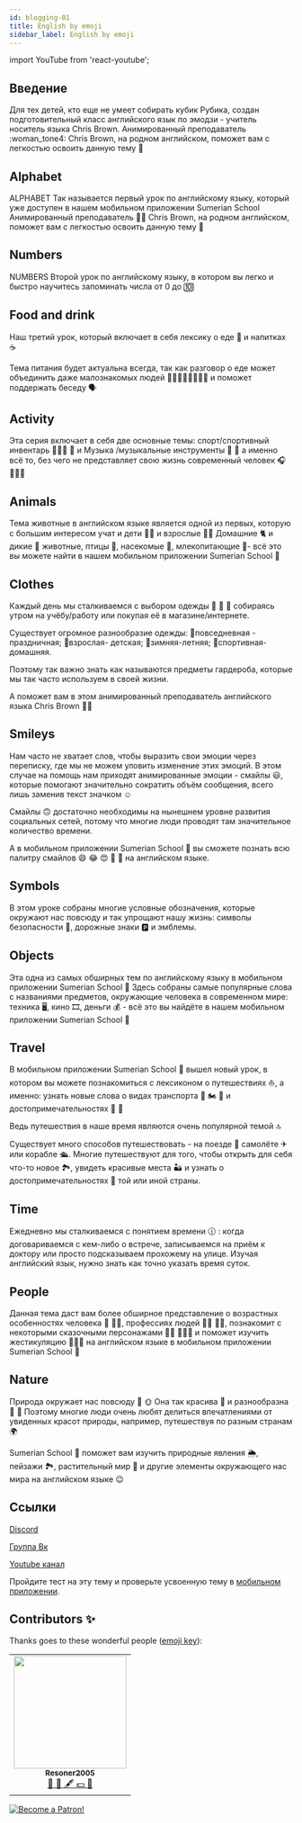 ```yaml
---
id: blogging-01
title: English by emoji
sidebar_label: English by emoji
---
```


import YouTube from 'react-youtube';

## Введение

Для тех детей, кто еще не умеет собирать кубик Рубика, создан подготовительный класс английского язык по эмодзи - учитель носитель языка Chris Brown.
Анимированный преподаватель :woman_tone4: Chris Brown, на родном английском, поможет вам с легкостью освоить данную тему :100:

## Alphabet

ALPHABET
Так называется первый урок по английскому языку, который уже доступен в нашем мобильном приложении Sumerian School
Анимированный преподаватель 👩🏾 Chris Brown, на родном английском, поможет вам с легкостью освоить данную тему 💯

<YouTube videoId='oE7DRc9Ijzc' />

## Numbers

NUMBERS
Второй урок по английскому языку, в котором вы легко и быстро научитесь запоминать числа от 0 до 🔟

<YouTube videoId='BKJkb9K-TwI' />

## Food and drink

Наш третий урок, который включает в себя лексику о еде 🍰 и напитках ☕

Тема питания будет актуальна всегда, так как разговор о еде может объединить даже малознакомых людей 👩🏾‍🦱👱🏻‍♂👦🏽 и поможет поддержать беседу 🗣

<YouTube videoId='95o7TTXN6kg' />

## Activity

Эта серия включает в себя две основные темы: спорт/спортивный инвентарь ⛹🏻‍♀ 🏀 и Музыка /музыкальные инструменты 🎼 🎻 а именно всё то, без чего не представляет свою жизнь современный человек 🎧 🧘🏽‍♀

<YouTube videoId='wzZIQm3VkvI' />

## Animals

Тема животные в английском языке является одной из первых, которую с большим интересом учат и дети 👧🏼 и взрослые 🧔🏽
Домашние 🐈 и дикие 🐗 животные, птицы 🦆, насекомые 🐝, млекопитающие 🐋- всё это вы можете найти в нашем мобильном приложении Sumerian School 🦄

<YouTube videoId='k-faBaOPbwo' />

## Clothes

Каждый день мы сталкиваемся с выбором одежды 👕 🤔 👔 собираясь утром на учёбу/работу или покупая её в магазине/интернете.

Существует огромное разнообразие одежды:
💫повседневная - праздничная;
💫взрослая- детская;
💫зимняя-летняя;
💫спортивная-домашняя.

Поэтому так важно знать как называются предметы гардероба, которые мы так часто используем в своей жизни.

А поможет вам в этом анимированный преподаватель английского языка Chris Brown 👩🏾

<YouTube videoId='Il3TBIh26U0' />

## Smileys

Нам часто не хватает слов, чтобы выразить свои эмоции через переписку, где мы не можем уловить изменение этих эмоций.
В этом случае на помощь нам приходят анимированные эмоции - смайлы 😃, которые помогают значительно сократить объём сообщения, всего лишь заменив текст значком ☺

Смайлы 🙃 достаточно необходимы на нынешнем уровне развития социальных сетей, потому что многие люди проводят там значительное количество времени.

А в мобильном приложении Sumerian School 🦄 вы сможете познать всю палитру смайлов 😄 😂 😍 🥳 🤑 на английском языке.

<YouTube videoId='actCwSYL9dM' />

## Symbols

В этом уроке собраны многие условные обозначения, которые окружают нас повсюду и так упрощают нашу жизнь: символы безопасности 🚷, дорожные знаки 🅿 и эмблемы.

<YouTube videoId='432vDNxMOpw' />

## Objects

Эта одна из самых обширных тем по английскому языку в мобильном приложении Sumerian School 🦄
Здесь собраны самые популярные слова с названиями предметов, окружающие человека в современном мире: техника 🖥, кино 🎞, деньги 💰 - всё это вы найдёте в нашем мобильном приложении Sumerian School 🦄

<YouTube videoId='0zIsDnmfqfQ' />

## Travel

В мобильном приложении Sumerian School 🦄 вышел новый урок, в котором вы можете познакомиться с лексиконом о путешествиях ⛵, а именно: узнать новые слова о видах транспорта 🚕 🏍 🚂 и достопримечательностях 🗽 🏯

Ведь путешествия в наше время являются очень популярной темой 🔝

Существует много способов путешествовать - на поезде 🚊 самолёте ✈ или корабле 🛳. Многие путешествуют для того, чтобы открыть для себя что-то новое 🏞, увидеть красивые места 🏜 и узнать о достопримечательностях 🏰 той или иной страны.

<YouTube videoId='aoGiGbi540k' />

## Time

Ежедневно мы сталкиваемся с понятием времени 🕧 : когда договариваемся с кем-либо о встрече, записываемся на приём к доктору или просто подсказываем прохожему на улице.
Изучая английский язык, нужно знать как точно указать время суток.
<YouTube videoId='FcO-d7hn_NU' />

## People

Данная тема даст вам более обширное представление о возрастных особенностях человека 👶 👵🏾, профессиях людей 👩‍🎨 👨‍🚀, познакомит с некоторыми сказочными персонажами 🧜‍♀ 🦸🏻‍♂ и поможет изучить жестикуляцию 🤞👌🏻 на английском языке в мобильном приложении Sumerian School 🦄

<YouTube videoId='9nITEQEKBxs' />

## Nature

Природа окружает нас повсюду 🌳 🌞 Она так красива 🌈 и разнообразна 🌹 🌼 Поэтому многие люди очень любят делиться впечатлениями от увиденных красот природы, например, путешествуя по разным странам 🌍

Sumerian School 🦄 поможет вам изучить природные явления 🌦, пейзажи 🏞, растительный мир 🍄 и другие элементы окружающего нас мира на английском языке 😉

<YouTube videoId='Ncy7chtb0CM' />

## Ссылки

[Discord](https://discord.gg/6GDAfXn)

[Группа Вк](https://vk.com/javascriptcamp)

[Youtube канал](https://www.youtube.com/channel/UCR8tIQm7pu8MlPewAlUnzQw)

Пройдите тест на эту тему и проверьте усвоенную тему в [мобильном приложении](http://onelink.to/njhc95).

## Contributors ✨

Thanks goes to these wonderful people ([emoji key](https://allcontributors.org/docs/en/emoji-key)):

<!-- ALL-CONTRIBUTORS-LIST:START - Do not remove or modify this section -->
<!-- prettier-ignore-start -->
<!-- markdownlint-disable -->
<table>
  <tr>
<td align="center"><a href="https://github.com/Resoner2005"><img src="https://avatars1.githubusercontent.com/u/75675814?v=4?s=200" width="200px;" alt=""/><br /><sub><b>Resoner2005</b></sub></a><br /><a href="https://github.com/gHashTag/react-native-village/issues?q=author%3AResoner2005" title="Bug reports">🐛 🎨 🖋 💵 🤔</a></td>
  </tr>
  
</table>

<!-- markdownlint-restore -->
<!-- prettier-ignore-end -->

<!-- ALL-CONTRIBUTORS-LIST:END -->

[![Become a Patron!](/img/logo/patreon.jpg)](https://www.patreon.com/bePatron?u=31769291)
